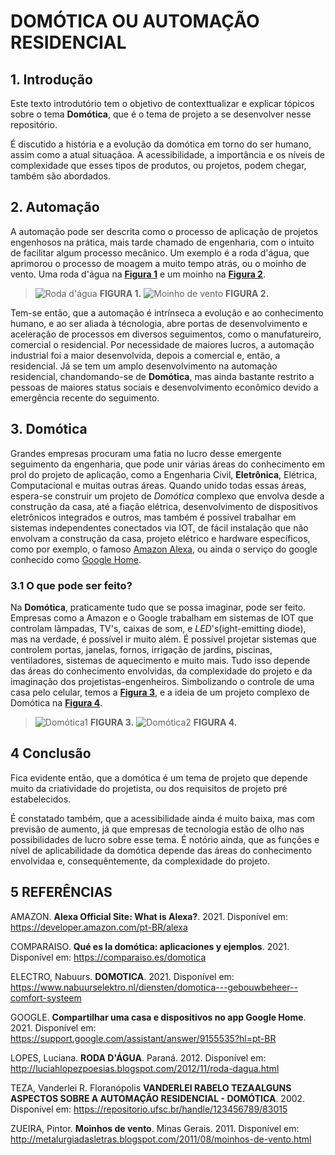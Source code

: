 # DOMÓTICA OU AUTOMAÇÃO RESIDENCIAL

## 1. Introdução

Este texto introdutório tem o objetivo de contexttualizar e explicar tópicos sobre o tema **Domótica**, que é o tema de projeto a se desenvolver nesse repositório. 

É discutido a história e a evolução da domótica em torno do ser humano, assim como a atual situaçãoa. A acessibilidade, a importância e os níveis de complexidade que esses tipos de produtos, ou projetos, podem chegar, também são abordados.

## 2. Automação

A automação pode ser descrita como o processo de aplicação de projetos engenhosos na prática, mais tarde chamado de engenharia, com o intuito de facilitar algum 
processo mecânico. Um exemplo é a roda d'água, que aprimorou o processo de moagem a muito tempo atrás, ou o moinho de vento. Uma roda d'água na [**Figura 1**](http://luciahlopezpoesias.blogspot.com/2012/11/roda-dagua.html) e um moinho na [**Figura 2**](http://metalurgiadasletras.blogspot.com/2011/08/moinhos-de-vento.html).

>![Roda d'água](http://1.bp.blogspot.com/-AqrEZ9bzias/UK0vLwkB0SI/AAAAAAAABzE/UJrMJZpObAI/s1600/rodaagua.jpg) **FIGURA 1.**
>![Moinho de vento](https://img.freepik.com/fotos-gratis/moinhos-de-vento_2872372.jpg?size=338&ext=jpg) **FIGURA 2.**

Tem-se então, que a automação é intrínseca a evolução e ao conhecimento humano, e ao ser aliada à técnologia, abre portas de desenvolvimento e aceleração de
processos em diversos seguimentos, como o manufatureiro, comercial o residencial. Por necessidade de maiores lucros, a automação industrial foi a maior desenvolvida, depois a comercial e, então, a residencial. Já se tem um amplo desenvolvimento na automação residencial, chandomando-se de **Domótica**, 
mas ainda bastante restrito a pessoas de maiores status sociais e desenvolvimento econômico devido a emergência recente do seguimento.

## 3. Domótica

Grandes empresas procuram uma fatia no lucro desse emergente seguimento da engenharia, que pode unir várias áreas do conhecimento em prol do projeto de aplicação, 
como a Engenharia Civil, **Eletrônica**, Elétrica, Computacional e muitas outras áreas. Quando unido todas essas áreas, espera-se construir um projeto de _Domótica_ 
complexo que envolva desde a construção da casa, até a fiação elétrica, desenvolvimento de dispositivos eletrônicos integrados e outros, mas também é possível 
trabalhar em sistemas independentes conectados via IOT, de fácil instalação que não envolvam a construção da casa, projeto elétrico e hardware específicos, como 
por exemplo, o famoso [Amazon Alexa](https://developer.amazon.com/pt-BR/alexa), ou ainda o serviço do google 
conhecido como [Google Home](https://support.google.com/assistant/answer/9155535?hl=pt-BR).

### 3.1 O que pode ser feito?

Na **Domótica**, praticamente tudo que se possa imaginar, pode ser feito. Empresas como a Amazon e o Google trabalham em sistemas de IOT que controlam lâmpadas, 
TV's, caixas de som, e _LED_'s(ight-emitting diode), mas na verdade, é possível ir muito além. É possível projetar sistemas que controlem portas, janelas, fornos, irrigação de jardins, 
piscinas, ventiladores, sistemas de aquecimento e muito mais. Tudo isso depende das áreas do conhecimento envolvidas, da complexidade do projeto e da imaginação
dos projetistas-engenheiros. Simbolizando o controle de uma casa pelo celular, temos a [**Figura 3**](https://comparaiso.es/domotica), e a ideia de um projeto complexo de Domótica na [**Figura 4**](https://www.nabuurselektro.nl/diensten/domotica---gebouwbeheer--comfort-systeem).

>![Domótica1](https://comparaiso.es/sites/default/files/styles/_default/public/images/domotica-200x300.png.webp) **FIGURA 3.**
>![Domótica2](https://www.nabuurselektro.nl/applications/weemen/nabuurs/files/Afbeeldingen/Diensten/domotica2.gif) **FIGURA 4.**

## 4 Conclusão

Fica evidente então, que a domótica é um tema de projeto que depende muito da criatividade do projetista, ou dos requisitos de projeto pré estabelecidos.

É constatado também, que a acessibilidade ainda é muito baixa, mas com previsão de aumento, já que empresas de tecnologia estão de olho nas possibilidades de lucro sobre esse tema. É notório ainda, que as funções e nível de aplicabilidade da domótica depende das áreas do conhecimento envolvidaa e, consequêntemente, da complexidade do projeto.

## 5 REFERÊNCIAS

AMAZON. **Alexa Official Site: What is Alexa?**. 2021. Disponível em: <https://developer.amazon.com/pt-BR/alexa>

COMPARAISO. **Qué es la domótica: aplicaciones y ejemplos**. 2021. Disponível em: <https://comparaiso.es/domotica>

ELECTRO, Nabuurs. **DOMOTICA**. 2021. Disponível em: <https://www.nabuurselektro.nl/diensten/domotica---gebouwbeheer--comfort-systeem>

GOOGLE. **Compartilhar uma casa e dispositivos no app Google Home**. 2021. Disponível em: <https://support.google.com/assistant/answer/9155535?hl=pt-BR>

LOPES, Luciana. **RODA D'ÁGUA**. Paraná. 2012. Disponível em: <http://luciahlopezpoesias.blogspot.com/2012/11/roda-dagua.html>

TEZA, Vanderlei R. Floranópolis **VANDERLEI RABELO TEZAALGUNS ASPECTOS SOBRE A AUTOMAÇÃO RESIDENCIAL - DOMÓTICA**. 2002. Disponível em: <https://repositorio.ufsc.br/handle/123456789/83015>

ZUEIRA, Pintor. **Moinhos de vento**. Minas Gerais. 2011. Disponível em: <http://metalurgiadasletras.blogspot.com/2011/08/moinhos-de-vento.html>
